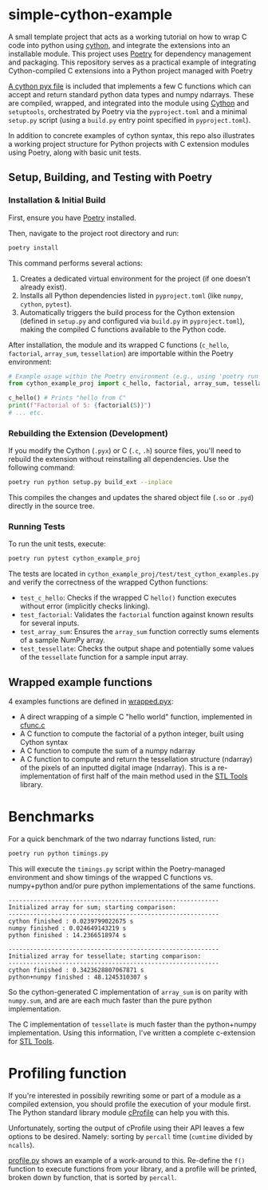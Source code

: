 simple-cython-example
=======================

A small template project that acts as a working tutorial on how to wrap C
code into python using [cython](http://cython.org/), and integrate the
extensions into an installable module. This project uses [Poetry](https://python-poetry.org/) for dependency management and packaging. This repository serves as a practical example of integrating Cython-compiled C extensions into a Python project managed with Poetry

[A cython pyx file](cython_example_proj/wrapped.pyx) is included that implements a few C functions which can accept
and return standard
python data types and numpy ndarrays. These are compiled, wrapped, and
integrated into the module using [Cython](http://cython.org/) and `setuptools`, orchestrated by Poetry via the `pyproject.toml` and a minimal `setup.py` script (using a `build.py` entry point specified in `pyproject.toml`).

In addition to concrete examples of cython syntax, this repo also illustrates
a working project structure for Python projects with C extension modules using Poetry, along with basic unit tests.

## Setup, Building, and Testing with Poetry 

### Installation & Initial Build
First, ensure you have [Poetry](https://python-poetry.org/docs/#installation) installed.

Then, navigate to the project root directory and run:
```bash
poetry install
```
This command performs several actions:
1. Creates a dedicated virtual environment for the project (if one doesn't already exist).
2. Installs all Python dependencies listed in `pyproject.toml` (like `numpy`, `cython`, `pytest`).
3. Automatically triggers the build process for the Cython extension (defined in `setup.py` and configured via `build.py` in `pyproject.toml`), making the compiled C functions available to the Python code.

After installation, the module and its wrapped C functions (`c_hello`, `factorial`, `array_sum`, `tessellation`) are importable within the Poetry environment:
```python
# Example usage within the Poetry environment (e.g., using 'poetry run python')
from cython_example_proj import c_hello, factorial, array_sum, tessellation

c_hello() # Prints "hello from C"
print(f"Factorial of 5: {factorial(5)}")
# ... etc.
```

### Rebuilding the Extension (Development)
If you modify the Cython (`.pyx`) or C (`.c`, `.h`) source files, you'll need to rebuild the extension without reinstalling all dependencies. Use the following command:
```bash
poetry run python setup.py build_ext --inplace
```
This compiles the changes and updates the shared object file (`.so` or `.pyd`) directly in the source tree.

### Running Tests
To run the unit tests, execute:
```bash
poetry run pytest cython_example_proj
```
The tests are located in `cython_example_proj/test/test_cython_examples.py` and verify the correctness of the wrapped Cython functions:
*   `test_c_hello`: Checks if the wrapped C `hello()` function executes without error (implicitly checks linking).
*   `test_factorial`: Validates the `factorial` function against known results for several inputs.
*   `test_array_sum`: Ensures the `array_sum` function correctly sums elements of a sample NumPy array.
*   `test_tessellate`: Checks the output shape and potentially some values of the `tessellate` function for a sample input array.

## Wrapped example functions

4 examples functions are defined in
[wrapped.pyx](cython_example_proj/wrapped.pyx):

- A direct wrapping of a simple C "hello world" function, implemented in [cfunc.c](cython_example_proj/lib/cfunc.c)
- A C function to compute the factorial of a python integer, built using
    Cython syntax
- A C function to compute the sum of a numpy ndarray
- A C function to compute and return the tessellation structure (ndarray)
  of the pixels of an inputted digital image (ndarray). This is a re-implementation of first half of the main method used in the [STL Tools](https://github.com/thearn/stl_tools) library.

# Benchmarks

For a quick benchmark of the two ndarray functions listed, run:
```bash
poetry run python timings.py
```
This will execute the `timings.py` script within the Poetry-managed environment and show timings of the wrapped C functions vs. numpy+python and/or pure python implementations of the same functions.

```
-----------------------------------------------------------
Initialized array for sum; starting comparison:
-----------------------------------------------------------
cython finished : 0.0239799022675 s
numpy finished : 0.024649143219 s
python finished : 14.2366518974 s

-----------------------------------------------------------
Initialized array for tessellate; starting comparison:
-----------------------------------------------------------
cython finished : 0.3423628807067871 s
python+numpy finished : 48.1245310307 s

```

So the cython-generated C implementation of `array_sum` is on parity with `numpy.sum`, and are
are each much faster than the pure python implementation.

The C implementation of `tessellate` is much faster than the python+numpy implementation. Using this information,
I've written a complete c-extension for [STL Tools](https://github.com/thearn/stl_tools).

# Profiling function
If you're interested in possibily rewriting some or part of a module as a
compiled extension, you should profile the execution of your module first.
The Python standard library module [cProfile](http://docs.python.org/2/library/profile.html) can help you with this.

Unfortunately, sorting the output of cProfile using their API leaves a few options to be desired. Namely: sorting by `percall` time (`cumtime` divided by `ncalls`).

[profile.py](cython_example_proj/profile.py) shows an example of a work-around to this. Re-define the `f()` function to execute functions from your library,
and a profile will be printed, broken down by function, that is sorted by `percall`.
